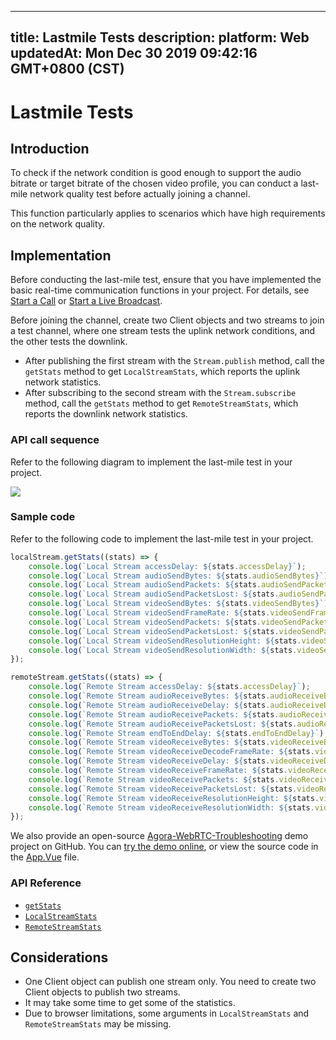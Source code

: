 
---
title: Lastmile Tests
description: 
platform: Web
updatedAt: Mon Dec 30 2019 09:42:16 GMT+0800 (CST)
---
# Lastmile Tests
## Introduction

To check if the network condition is good enough to support the audio bitrate or target bitrate of the chosen video profile, you can conduct a last-mile network quality test before actually joining a channel.

This function particularly applies to scenarios which have high requirements on the network quality.

## Implementation 

Before conducting the last-mile test, ensure that you have implemented the basic real-time communication functions in your project. For details, see [Start a Call](../../en/Interactive%20Broadcast/start_call_web.md) or [Start a Live Broadcast](../../en/Interactive%20Broadcast/start_live_web.md).

Before joining the channel, create two Client objects and two streams to join a test channel, where one stream tests the uplink network conditions, and the other tests the downlink.

- After publishing the first stream with the `Stream.publish` method, call the `getStats` method to get `LocalStreamStats`, which reports the uplink network statistics.
- After subscribing to the second stream with the `Stream.subscribe` method, call the `getStats` method to get `RemoteStreamStats`, which reports the downlink network statistics.


### API call sequence

Refer to the following diagram to implement the last-mile test in your project.

![](https://web-cdn.agora.io/docs-files/1569477125325)

### Sample code

Refer to the following code to implement the last-mile test in your project.

```javascript
localStream.getStats((stats) => {
    console.log(`Local Stream accessDelay: ${stats.accessDelay}`);
    console.log(`Local Stream audioSendBytes: ${stats.audioSendBytes}`);
    console.log(`Local Stream audioSendPackets: ${stats.audioSendPackets}`);
    console.log(`Local Stream audioSendPacketsLost: ${stats.audioSendPacketsLost}`);
    console.log(`Local Stream videoSendBytes: ${stats.videoSendBytes}`);
    console.log(`Local Stream videoSendFrameRate: ${stats.videoSendFrameRate}`);
    console.log(`Local Stream videoSendPackets: ${stats.videoSendPackets}`);
    console.log(`Local Stream videoSendPacketsLost: ${stats.videoSendPacketsLost}`);
    console.log(`Local Stream videoSendResolutionHeight: ${stats.videoSendResolutionHeight}`);
    console.log(`Local Stream videoSendResolutionWidth: ${stats.videoSendResolutionWidth}`);
});

remoteStream.getStats((stats) => {
    console.log(`Remote Stream accessDelay: ${stats.accessDelay}`);
    console.log(`Remote Stream audioReceiveBytes: ${stats.audioReceiveBytes}`);
    console.log(`Remote Stream audioReceiveDelay: ${stats.audioReceiveDelay}`);
    console.log(`Remote Stream audioReceivePackets: ${stats.audioReceivePackets}`);
    console.log(`Remote Stream audioReceivePacketsLost: ${stats.audioReceivePacketsLost}`);
    console.log(`Remote Stream endToEndDelay: ${stats.endToEndDelay}`);
    console.log(`Remote Stream videoReceiveBytes: ${stats.videoReceiveBytes}`);
    console.log(`Remote Stream videoReceiveDecodeFrameRate: ${stats.videoReceiveDecodeFrameRate}`);
    console.log(`Remote Stream videoReceiveDelay: ${stats.videoReceiveDelay}`);
    console.log(`Remote Stream videoReceiveFrameRate: ${stats.videoReceiveFrameRate}`);
    console.log(`Remote Stream videoReceivePackets: ${stats.videoReceivePackets}`);
    console.log(`Remote Stream videoReceivePacketsLost: ${stats.videoReceivePacketsLost}`);
    console.log(`Remote Stream videoReceiveResolutionHeight: ${stats.videoReceiveResolutionHeight}`);
    console.log(`Remote Stream videoReceiveResolutionWidth: ${stats.videoReceiveResolutionWidth}`);
});
```

We also provide an open-source [Agora-WebRTC-Troubleshooting](https://github.com/AgoraIO/Tools/tree/master/TroubleShooting/Agora-WebRTC-Troubleshooting) demo project on GitHub. You can [try the demo online](https://webdemo.agora.io/agora_webrtc_troubleshooting/), or view the source code in the [App.Vue](https://github.com/AgoraIO/Tools/blob/master/TroubleShooting/Agora-WebRTC-Troubleshooting/src/App.vue) file.

### API Reference

- [`getStats`](https://docs.agora.io/en/Interactive%20Broadcast/API%20Reference/web/interfaces/agorartc.stream.html#getstats)
- [`LocalStreamStats`](https://docs.agora.io/en/Interactive%20Broadcast/API%20Reference/web/interfaces/agorartc.localstreamstats.html)
- [`RemoteStreamStats`](https://docs.agora.io/en/Interactive%20Broadcast/API%20Reference/web/interfaces/agorartc.remotestreamstats.html)

## Considerations

- One Client object can publish one stream only. You need to create two Client objects to publish two streams.
- It may take some time to get some of the statistics.
- Due to browser limitations, some arguments in `LocalStreamStats` and `RemoteStreamStats` may be missing.
